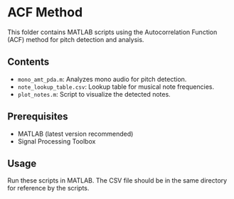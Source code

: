 # ACF Method

This folder contains MATLAB scripts using the Autocorrelation Function (ACF) method for pitch detection and analysis.

## Contents
- `mono_amt_pda.m`: Analyzes mono audio for pitch detection.
- `note_lookup_table.csv`: Lookup table for musical note frequencies.
- `plot_notes.m`: Script to visualize the detected notes.

## Prerequisites
- MATLAB (latest version recommended)
- Signal Processing Toolbox

## Usage
Run these scripts in MATLAB. The CSV file should be in the same directory for reference by the scripts.
